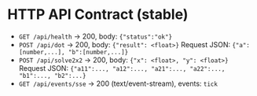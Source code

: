 # HTTP API Contract (stable)

- `GET /api/health` → 200, body: `{"status":"ok"}`
- `POST /api/dot`  → 200, body: `{"result": <float>}`
  Request JSON: `{"a":[number,...], "b":[number,...]}`
- `POST /api/solve2x2` → 200, body: `{"x": <float>, "y": <float>}`
  Request JSON: `{"a11":..., "a12":..., "a21":..., "a22":..., "b1":..., "b2":...}`
- `GET /api/events/sse` → 200 (text/event-stream), events: `tick`
